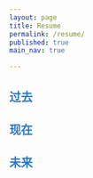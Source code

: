 ```yaml
---
layout: page
title: Resume
permalink: /resume/
published: true
main_nav: true

---
```


<h2 style="color:#2b79c3;">过去</h2>

<h2 style="color:#2b79c3;">现在</h2>

<h2 style="color:#2b79c3;">未来</h2>
